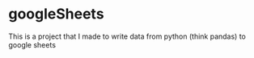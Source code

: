 # googleSheets


This is a project that I made to write data from python (think pandas) to google sheets
